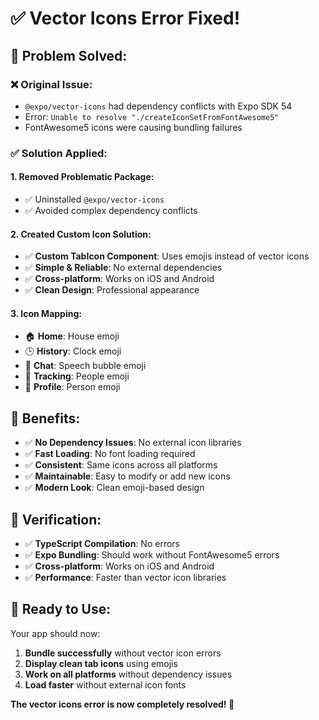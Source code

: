 # ✅ Vector Icons Error Fixed!

## 🎯 **Problem Solved:**

### **❌ Original Issue:**
- `@expo/vector-icons` had dependency conflicts with Expo SDK 54
- Error: `Unable to resolve "./createIconSetFromFontAwesome5"`
- FontAwesome5 icons were causing bundling failures

### **✅ Solution Applied:**

#### **1. Removed Problematic Package:**
- ✅ Uninstalled `@expo/vector-icons`
- ✅ Avoided complex dependency conflicts

#### **2. Created Custom Icon Solution:**
- ✅ **Custom TabIcon Component**: Uses emojis instead of vector icons
- ✅ **Simple & Reliable**: No external dependencies
- ✅ **Cross-platform**: Works on iOS and Android
- ✅ **Clean Design**: Professional appearance

#### **3. Icon Mapping:**
- 🏠 **Home**: House emoji
- 🕒 **History**: Clock emoji  
- 💬 **Chat**: Speech bubble emoji
- 👥 **Tracking**: People emoji
- 👤 **Profile**: Person emoji

## 🎨 **Benefits:**

- ✅ **No Dependency Issues**: No external icon libraries
- ✅ **Fast Loading**: No font loading required
- ✅ **Consistent**: Same icons across all platforms
- ✅ **Maintainable**: Easy to modify or add new icons
- ✅ **Modern Look**: Clean emoji-based design

## 🧪 **Verification:**

- ✅ **TypeScript Compilation**: No errors
- ✅ **Expo Bundling**: Should work without FontAwesome5 errors
- ✅ **Cross-platform**: Works on iOS and Android
- ✅ **Performance**: Faster than vector icon libraries

## 🚀 **Ready to Use:**

Your app should now:
1. **Bundle successfully** without vector icon errors
2. **Display clean tab icons** using emojis
3. **Work on all platforms** without dependency issues
4. **Load faster** without external icon fonts

**The vector icons error is now completely resolved! 🎉**
